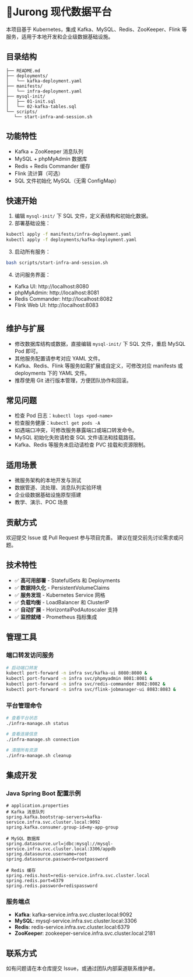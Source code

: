 # 🚀Jurong 现代数据平台

本项目基于 Kubernetes，集成 Kafka、MySQL、Redis、ZooKeeper、Flink 等服务，适用于本地开发和企业级数据基础设施。

## 目录结构
```
├── README.md
├── deployments/
│   └── kafka-deployment.yaml
├── manifests/
│   └── infra-deployment.yaml
├── mysql-init/
│   ├── 01-init.sql
│   └── 02-kafka-tables.sql
└── scripts/
   └── start-infra-and-session.sh
```

## 功能特性
- Kafka + ZooKeeper 消息队列
- MySQL + phpMyAdmin 数据库
- Redis + Redis Commander 缓存
- Flink 流计算（可选）
- SQL 文件初始化 MySQL（无需 ConfigMap）

## 快速开始
1. 编辑 `mysql-init/` 下 SQL 文件，定义表结构和初始化数据。
2. 部署基础设施：
  ```sh
  kubectl apply -f manifests/infra-deployment.yaml
  kubectl apply -f deployments/kafka-deployment.yaml
  ```
3. 启动所有服务：
  ```sh
  bash scripts/start-infra-and-session.sh
  ```
4. 访问服务界面：
  - Kafka UI: http://localhost:8080
  - phpMyAdmin: http://localhost:8081
  - Redis Commander: http://localhost:8082
  - Flink Web UI: http://localhost:8083
#
## 维护与扩展

- 修改数据库结构或数据，直接编辑 `mysql-init/` 下 SQL 文件，重启 MySQL Pod 即可。
- 其他服务配置请参考对应 YAML 文件。
- Kafka、Redis、Flink 等服务如需扩展或自定义，可修改对应 manifests 或 deployments 下的 YAML 文件。
- 推荐使用 Git 进行版本管理，方便团队协作和回滚。

## 常见问题

- 检查 Pod 日志：`kubectl logs <pod-name>`
- 检查服务健康：`kubectl get pods -A`
- 如遇端口冲突，可修改服务暴露端口或端口转发命令。
- MySQL 初始化失败请检查 SQL 文件语法和挂载路径。
- Kafka、Redis 等服务未启动请检查 PVC 挂载和资源限制。

## 适用场景

- 微服务架构的本地开发与测试
- 数据管道、流处理、消息队列实验环境
- 企业级数据基础设施原型搭建
- 教学、演示、POC 场景

## 贡献方式

欢迎提交 Issue 或 Pull Request 参与项目完善。
建议在提交前先讨论需求或问题。

## 技术特性

- ✅ **高可用部署** - StatefulSets 和 Deployments
- ✅ **数据持久化** - PersistentVolumeClaims
- ✅ **服务发现** - Kubernetes Service 网格
- ✅ **负载均衡** - LoadBalancer 和 ClusterIP
- ✅ **自动扩展** - HorizontalPodAutoscaler 支持
- ✅ **监控就绪** - Prometheus 指标集成

## 管理工具

### 端口转发访问服务
```bash
# 启动端口转发
kubectl port-forward -n infra svc/kafka-ui 8080:8080 &
kubectl port-forward -n infra svc/phpmyadmin 8081:8081 &
kubectl port-forward -n infra svc/redis-commander 8082:8082 &
kubectl port-forward -n infra svc/flink-jobmanager-ui 8083:8083 &
```

### 平台管理命令
```bash
# 查看平台状态
./infra-manage.sh status

# 查看连接信息
./infra-manage.sh connection

# 清理所有资源
./infra-manage.sh cleanup
```

## 集成开发

### Java Spring Boot 配置示例
```properties
# application.properties
# Kafka 消息队列
spring.kafka.bootstrap-servers=kafka-service.infra.svc.cluster.local:9092
spring.kafka.consumer.group-id=my-app-group

# MySQL 数据库
spring.datasource.url=jdbc:mysql://mysql-service.infra.svc.cluster.local:3306/appdb
spring.datasource.username=root
spring.datasource.password=rootpassword

# Redis 缓存
spring.redis.host=redis-service.infra.svc.cluster.local
spring.redis.port=6379
spring.redis.password=redispassword
```

### 服务端点
- **Kafka**: kafka-service.infra.svc.cluster.local:9092
- **MySQL**: mysql-service.infra.svc.cluster.local:3306
- **Redis**: redis-service.infra.svc.cluster.local:6379
- **ZooKeeper**: zookeeper-service.infra.svc.cluster.local:2181

## 联系方式

如有问题请在本仓库提交 Issue，或通过团队内部渠道联系维护者。

